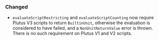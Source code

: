 ### Changed

- `evaluateScriptRestricting` and `evaluateScriptCounting` now require Plutus V3
  scripts to return `BuiltinUnit`, otherwise the evaluation is considered to
  have failed, and a `NonUnitReturnValue` error is thrown. There is no such
  requirement on Plutus V1 and V2 scripts.
